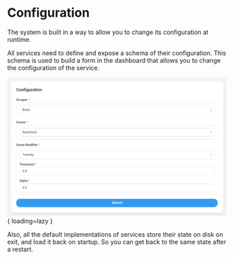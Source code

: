 # Configuration

The system is built in a way to allow you
to change its configuration at runtime.

All services need to define and expose a schema of their configuration.
This schema is used to build a form in the dashboard that allows you to
change the configuration of the service.

![Configuration form example](../assets/configuration.png){ loading=lazy }

Also, all the default implementations of services store their state on disk
on exit, and load it back on startup.
So you can get back to the same state after a restart.
